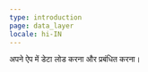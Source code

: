 ```yaml
---
type: introduction
page: data_layer
locale: hi-IN
---
```


अपने ऐप में डेटा लोड करना और प्रबंधित करना।
